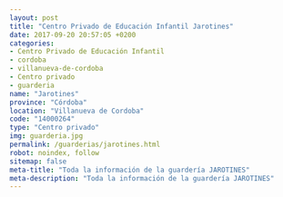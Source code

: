 ```yaml
---
layout: post
title: "Centro Privado de Educación Infantil Jarotines"
date: 2017-09-20 20:57:05 +0200
categories:
- Centro Privado de Educación Infantil
- cordoba
- villanueva-de-cordoba
- Centro privado
- guarderia
name: "Jarotines"
province: "Córdoba"
location: "Villanueva de Cordoba"
code: "14000264"
type: "Centro privado"
img: guarderia.jpg
permalink: /guarderias/jarotines.html
robot: noindex, follow
sitemap: false
meta-title: "Toda la información de la guardería JAROTINES"
meta-description: "Toda la información de la guardería JAROTINES"
---
```

